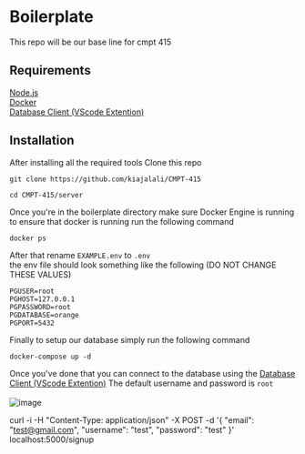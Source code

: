 # Boilerplate
This repo will be our base line for cmpt 415

## Requirements
[Node.js](https://nodejs.org/en/)  <br />
[Docker](https://docs.docker.com/get-docker/)  <br />
[Database Client (VScode Extention)](https://github.com/user/repo/blob/branch/other_file.md)  <br />

## Installation
After installing all the required tools Clone this repo

```
git clone https://github.com/kiajalali/CMPT-415
```

```
cd CMPT-415/server
```

Once you're in the boilerplate directory make sure Docker Engine is running to ensure that docker is running run the following command
```
docker ps
```

After that rename `EXAMPLE.env` to `.env` <br />
the env file should look something like the following (DO NOT CHANGE THESE VALUES)
```
PGUSER=root
PGHOST=127.0.0.1
PGPASSWORD=root
PGDATABASE=orange
PGPORT=5432
```

Finally to setup our database simply run the following command
```
docker-compose up -d
```

Once you've done that you can connect to the database using the [Database Client (VScode Extention)](https://github.com/user/repo/blob/branch/other_file.md)
The default username and password is `root` <br />
<br />
![image](https://user-images.githubusercontent.com/72360378/153683971-5045bb2c-ee71-427b-9f0c-c44ea34c9aa9.png)

curl -i -H "Content-Type: application/json" -X POST -d '{
    "email": "test@gmail.com",
    "username": "test",
    "password": "test"
    }' localhost:5000/signup
